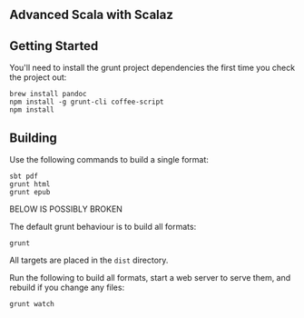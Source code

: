 Advanced Scala with Scalaz
--------------------------

Getting Started
---------------

You'll need to install the grunt project dependencies the first time you check the project out:

~~~
brew install pandoc
npm install -g grunt-cli coffee-script
npm install
~~~

Building
--------

Use the following commands to build a single format:

~~~
sbt pdf
grunt html
grunt epub
~~~


BELOW IS POSSIBLY BROKEN


The default grunt behaviour is to build all formats:


~~~
grunt
~~~

All targets are placed in the `dist` directory.

Run the following to build all formats, start a web server to serve them,
and rebuild if you change any files:

~~~
grunt watch
~~~
